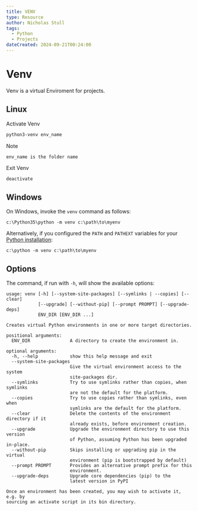 ```yaml
---
title: VENV
type: Resource
author: Nicholas Stull
tags:
  - Python
  - Projects
dateCreated: 2024-09-21T00:24:00
---
```

# Venv
Venv is a virtual Enviroment for projects. 

## Linux
Activate Venv
``` bash
python3-venv env_name
```
> [!NOTE]
    env_name is the folder name

Exit Venv
``` bash 
deactivate
```

## Windows
On Windows, invoke the `venv` command as follows:

```
c:\Python35\python -m venv c:\path\to\myenv
```

Alternatively, if you configured the `PATH` and `PATHEXT` variables for your [Python installation](https://docs.python.org/3/using/windows.html#using-on-windows):

```
c:\python -m venv c:\path\to\myenv
```
## Options
The command, if run with `-h`, will show the available options:

```
usage: venv [-h] [--system-site-packages] [--symlinks | --copies] [--clear]
            [--upgrade] [--without-pip] [--prompt PROMPT] [--upgrade-deps]
            ENV_DIR [ENV_DIR ...]

Creates virtual Python environments in one or more target directories.

positional arguments:
  ENV_DIR               A directory to create the environment in.

optional arguments:
  -h, --help            show this help message and exit
  --system-site-packages
                        Give the virtual environment access to the system
                        site-packages dir.
  --symlinks            Try to use symlinks rather than copies, when symlinks
                        are not the default for the platform.
  --copies              Try to use copies rather than symlinks, even when
                        symlinks are the default for the platform.
  --clear               Delete the contents of the environment directory if it
                        already exists, before environment creation.
  --upgrade             Upgrade the environment directory to use this version
                        of Python, assuming Python has been upgraded in-place.
  --without-pip         Skips installing or upgrading pip in the virtual
                        environment (pip is bootstrapped by default)
  --prompt PROMPT       Provides an alternative prompt prefix for this
                        environment.
  --upgrade-deps        Upgrade core dependencies (pip) to the
                        latest version in PyPI

Once an environment has been created, you may wish to activate it, e.g. by
sourcing an activate script in its bin directory.
```
